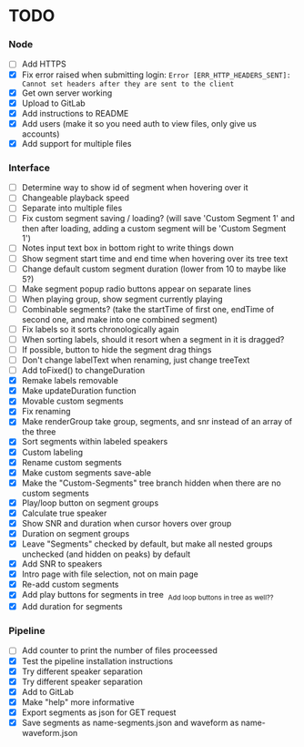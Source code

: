 # TODO

### Node
 - [ ] Add HTTPS
 - [x] Fix error raised when submitting login: `Error [ERR_HTTP_HEADERS_SENT]: Cannot set headers after they are sent to the client`
 - [x] Get own server working
 - [x] Upload to GitLab
 - [x] Add instructions to README
 - [x] Add users (make it so you need auth to view files, only give us accounts)
 - [x] Add support for multiple files

### Interface
 - [ ] Determine way to show id of segment when hovering over it
 - [ ] Changeable playback speed
 - [ ] Separate into multiple files
 - [ ] Fix custom segment saving / loading? (will save 'Custom Segment 1' and then after loading, adding a custom segment will be 'Custom Segment 1')
 - [ ] Notes input text box in bottom right to write things down
 - [ ] Show segment start time and end time when hovering over its tree text
 - [ ] Change default custom segment duration (lower from 10 to maybe like 5?)
 - [ ] Make segment popup radio buttons appear on separate lines
 - [ ] When playing group, show segment currently playing
 - [ ] Combinable segments? (take the startTime of first one, endTime of second one, and make into one combined segment)
 - [ ] Fix labels so it sorts chronologically again
 - [ ] When sorting labels, should it resort when a segment in it is dragged?
 - [ ] If possible, button to hide the segment drag things
 - [ ] Don't change labelText when renaming, just change treeText
 - [ ] Add toFixed() to changeDuration
 - [x] Remake labels removable
 - [x] Make updateDuration function
 - [x] Movable custom segments
 - [x] Fix renaming
 - [x] Make renderGroup take group, segments, and snr instead of an array of the three
 - [x] Sort segments within labeled speakers
 - [x] Custom labeling
 - [x] Rename custom segments
 - [x] Make custom segments save-able
 - [x] Make the "Custom-Segments" tree branch hidden when there are no custom segments
 - [x] Play/loop button on segment groups
 - [x] Calculate true speaker
 - [x] Show SNR and duration when cursor hovers over group
 - [x] Duration on segment groups
 - [x] Leave "Segments" checked by default, but make all nested groups unchecked (and hidden on peaks) by default
 - [x] Add SNR to speakers
 - [x] Intro page with file selection, not on main page
 - [x] Re-add custom segments
 - [x] Add play buttons for segments in tree  <sub>Add loop buttons in tree as well??</sub>
 - [x] Add duration for segments

### Pipeline
 - [ ] Add counter to print the number of files proceessed
 - [x] Test the pipeline installation instructions
 - [x] Try different speaker separation
 - [x] Try different speaker separation
 - [x] Add to GitLab
 - [x] Make "help" more informative
 - [x] Export segments as json for GET request
 - [x] Save segments as name-segments.json and waveform as name-waveform.json
